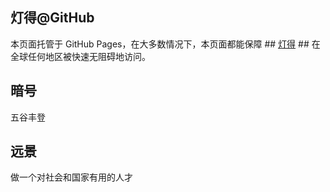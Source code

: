## 灯得@GitHub

本页面托管于 GitHub Pages，在大多数情况下，本页面都能保障 ## [灯得](https://iyideng.top) ## 在全球任何地区被快速无阻碍地访问。

## 暗号
五谷丰登

## 远景
做一个对社会和国家有用的人才
